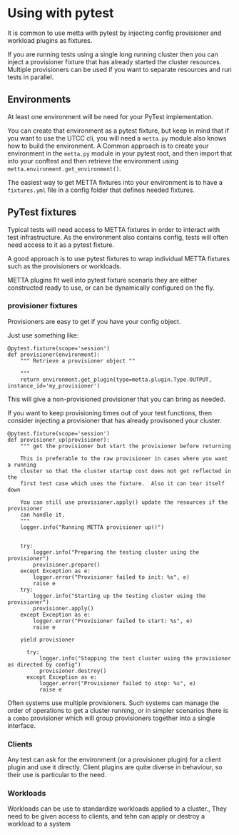 # Using with pytest

It is common to use metta with pytest by injecting config provisioner and workload
plugins as fixtures.

If you are running tests using a single long running cluster then you can inject
a provisioner fixture that has already started the cluster resources.
Multiple provisioners can be used if you want to separate resources and run
tests in parallel.

## Environments

At least one environment will be need for your PyTest implementation.

You can create that environment as a pytest fixture, but keep in mind that if
you want to use the UTCC cli, you will need a `metta.py` module also knows how
to build the environment.
A Common approach is to create your environment in the `metta.py` module in your
pytest root, and then import that into your conftest and then retrieve the
environment using `metta.environment.get_environment()`.

The easiest way to get METTA fixtures into your environment is to have a
`fixtures.yml` file in a config folder that defines needed fixtures.

## PyTest fixtures

Typical tests will need access to METTA fixtures in order to interact with
test infrastructure.
As the environment also contains config, tests will often need access to it as
a pytest fixture.

A good approach is to use pytest fixtures to wrap individual METTA fixtures
such as the provisioners or workloads.

METTA plugins fit well into pytest fixture scenaris they are either constructed
ready to use, or can be dynamically configured on the fly.

### provisioner fixtures

Provisioners are easy to get if you have your config object.

Just use something like:

```
@pytest.fixture(scope='session')
def provisioner(environment):
    """ Retrieve a provisioner object ""

    """
    return environment.get_plugin(type=metta.plugin.Type.OUTPUT, instance_id='my_provisioner')
```

This will give a non-provisioned provisioner that you can bring as needed.

If you want to keep provisioning times out of your test functions, then consider
injecting a provisioner that has already provisoned your cluster.

```
@pytest.fixture(scope='session')
def provisioner_up(provisioner):
    """ get the provisioner but start the provisioner before returning

    This is preferable to the raw provisioner in cases where you want a running
    cluster so that the cluster startup cost does not get reflected in the
    first test case which uses the fixture.  Also it can tear itself down

    You can still use provisioner.apply() update the resources if the provisioner
    can handle it.
    """
    logger.info("Running METTA provisioner up()")


    try:
        logger.info("Preparing the testing cluster using the provisioner")
        provisioner.prepare()
    except Exception as e:
        logger.error("Provisioner failed to init: %s", e)
        raise e
    try:
        logger.info("Starting up the testing cluster using the provisioner")
        provisioner.apply()
    except Exception as e:
        logger.error("Provisioner failed to start: %s", e)
        raise e

    yield provisioner

      try:
          logger.info("Stopping the test cluster using the provisioner as directed by config")
          provisioner.destroy()
      except Exception as e:
          logger.error("Provisioner failed to stop: %s", e)
          raise e
```

Often systems use multiple provisioners.  Such systems can manage the order of
operations to get a cluster running, or in simpler scenarios there is a `combo`
provisioner which will group provisioners together into a single interface.

### Clients

Any test can ask for the environment (or a provisioner plugin) for a client plugin
and use it directly.  Client plugins are quite diverse in behaviour, so their
use is particular to the need.

### Workloads

Workloads can be use to standardize workloads applied to a cluster.,  They need
to be given access to clients, and tehn can apply or destroy a workload to a system

